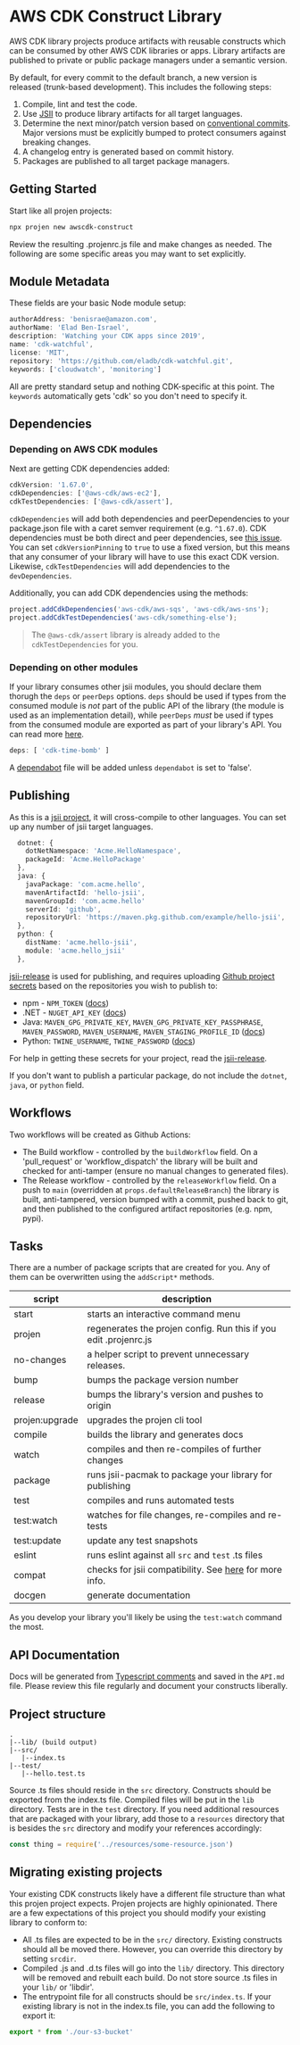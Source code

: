 # AWS CDK Construct Library

AWS CDK library projects produce artifacts with reusable constructs which can be
consumed by other AWS CDK libraries or apps. Library artifacts are published to
private or public package managers under a semantic version.

By default, for every commit to the default branch, a new version is released
(trunk-based development). This includes the following steps:

1. Compile, lint and test the code.
1. Use [JSII](https://github.com/aws/jsii) to produce library artifacts for all
   target languages.
1. Determine the next minor/patch version based on [conventional
   commits](https://www.conventionalcommits.org). Major versions must be
   explicitly bumped to protect consumers against breaking changes.
1. A changelog entry is generated based on commit history.
1. Packages are published to all target package managers.

## Getting Started

Start like all projen projects:

```sh
npx projen new awscdk-construct
```

Review the resulting .projenrc.js file and make changes as needed. The following are some specific areas
you may want to set explicitly.

## Module Metadata

These fields are your basic Node module setup:

```typescript
authorAddress: 'benisrae@amazon.com',
authorName: 'Elad Ben-Israel',
description: 'Watching your CDK apps since 2019',
name: 'cdk-watchful',
license: 'MIT',
repository: 'https://github.com/eladb/cdk-watchful.git',
keywords: ['cloudwatch', 'monitoring']
```

All are pretty standard setup and nothing CDK-specific at this point. The `keywords` automatically gets 'cdk' so you don't
need to specify it.

## Dependencies

### Depending on AWS CDK modules

Next are getting CDK dependencies added:

```typescript
cdkVersion: '1.67.0',
cdkDependencies: ['@aws-cdk/aws-ec2'],
cdkTestDependencies: ['@aws-cdk/assert'],
```

`cdkDependencies` will add both dependencies and peerDependencies to your package.json file with a caret semver
requirement (e.g. `^1.67.0`). CDK dependencies must be both direct and peer dependencies,
see [this issue](https://github.com/aws/aws-cdk/issues/5064). You can set `cdkVersionPinning` to `true` to use a fixed
version, but this means that any consumer of your library will have to use this exact CDK version.
Likewise, `cdkTestDependencies` will add dependencies to the `devDependencies`.

Additionally, you can add CDK dependencies using the methods:

```typescript
project.addCdkDependencies('aws-cdk/aws-sqs', 'aws-cdk/aws-sns');
project.addCdkTestDependencies('aws-cdk/something-else');
```

> The `@aws-cdk/assert` library is already added to the `cdkTestDependencies` for you.

### Depending on other modules

If your library consumes other jsii modules, you should declare them thorugh the `deps` or `peerDeps` options. `deps` should be used if
types from the consumed module is _not_ part of the public API of the library (the module is used as an implementation detail),
while `peerDeps` _must_ be used if types from the consumed module are exported as part of your library's API. You can read more
[here](https://github.com/aws/jsii/blob/master/docs/configuration.md#dependency-considerations).

```ts
deps: [ 'cdk-time-bomb' ]
```

A [dependabot](https://dependabot.com/) file will be added unless `dependabot` is set to 'false'.

## Publishing

As this is a [jsii project](./jsii.md), it will cross-compile to other languages.  You can set up
any number of jsii target languages.

```typescript
  dotnet: {
    dotNetNamespace: 'Acme.HelloNamespace',
    packageId: 'Acme.HelloPackage'
  },
  java: {
    javaPackage: 'com.acme.hello',
    mavenArtifactId: 'hello-jsii',
    mavenGroupId: 'com.acme.hello'
    serverId: 'github',
    repositoryUrl: 'https://maven.pkg.github.com/example/hello-jsii',
  },
  python: {
    distName: 'acme.hello-jsii',
    module: 'acme.hello_jsii'
  },
```

[jsii-release](https://github.com/aws/jsii-release) is used for publishing, and requires uploading [Github project secrets](https://docs.github.com/en/free-pro-team@latest/actions/reference/encrypted-secrets) based on the repositories you wish to publish to:

* npm - `NPM_TOKEN` ([docs](https://github.com/aws/jsii-release#npm))
* .NET - `NUGET_API_KEY` ([docs](https://github.com/aws/jsii-release#nuget))
* Java: `MAVEN_GPG_PRIVATE_KEY`, `MAVEN_GPG_PRIVATE_KEY_PASSPHRASE`, `MAVEN_PASSWORD`, `MAVEN_USERNAME`, `MAVEN_STAGING_PROFILE_ID` ([docs](https://github.com/aws/jsii-release#maven))
* Python: `TWINE_USERNAME`, `TWINE_PASSWORD` ([docs](https://github.com/aws/jsii-release#pypi))
  
For help in getting these secrets for your project, read the [jsii-release](https://github.com/aws/jsii-release).
  
If you don't want to publish a particular package, do not include the `dotnet`, `java`, or `python` field.

## Workflows

Two workflows will be created as Github Actions:

* The Build workflow - controlled by the `buildWorkflow` field. On a 'pull_request' or 'workflow_dispatch' the library
will be built and checked for anti-tamper (ensure no manual changes to generated files).
* The Release workflow - controlled by the `releaseWorkflow` field. On a push to `main` (overridden at
 `props.defaultReleaseBranch`) the library is built, anti-tampered, version bumped with a commit, pushed back to git,
 and then published to the configured artifact repositories (e.g. npm, pypi).

## Tasks

There are a number of package scripts that are created for you. Any of them can be overwritten using the `addScript*`
methods.

script|description
---|---
start|starts an interactive command menu
projen|regenerates the projen config. Run this if you edit .projenrc.js
no-changes|a helper script to prevent unnecessary releases.
bump|bumps the package version number
release|bumps the library's version and pushes to origin
projen:upgrade|upgrades the projen cli tool
compile|builds the library and generates docs
watch|compiles and then re-compiles of further changes
package|runs jsii-pacmak to package your library for publishing
test|compiles and runs automated tests
test:watch|watches for file changes, re-compiles and re-tests
test:update|update any test snapshots
eslint|runs eslint against all `src` and `test` .ts files
compat|checks for jsii compatibility. See [here](https://github.com/aws/jsii/tree/master/packages/jsii-diff) for more info.
docgen|generate documentation

As you develop your library you'll likely be using the `test:watch` command the most.

## API Documentation

Docs will be generated from [Typescript comments](https://typedoc.org/guides/doccomments/) and saved in the `API.md` file.
Please review this file regularly and document your constructs liberally.

## Project structure

```
.
|--lib/ (build output)
|--src/
   |--index.ts
|--test/
   |--hello.test.ts
```

Source .ts files should reside in the `src` directory. Constructs should be exported from the index.ts file.
Compiled files will be put in the `lib` directory. Tests are in the `test` directory. If you need additional
resources that are packaged with your library, add those to a `resources` directory that is besides the `src` directory
and modify your references accordingly:

```typescript
const thing = require('../resources/some-resource.json')
```

## Migrating existing projects

Your existing CDK constructs likely have a different file structure than what this projen project expects. Projen projects
are highly opinionated. There are a few expectations of this project you should modify your existing library to conform to:

* All .ts files are expected to be in the `src/` directory. Existing constructs should all be moved there. However,
you can override this directory by setting `srcdir`.
* Compiled .js and .d.ts files will go into the `lib/` directory. This directory will be removed and rebuilt each build.
Do not store source .ts files in your `lib/` or 'libdir'.
* The entrypoint file for all constructs should be `src/index.ts`. If your existing library is not in the index.ts file,
you can add the following to export it:

```typescript
export * from './our-s3-bucket'
```
